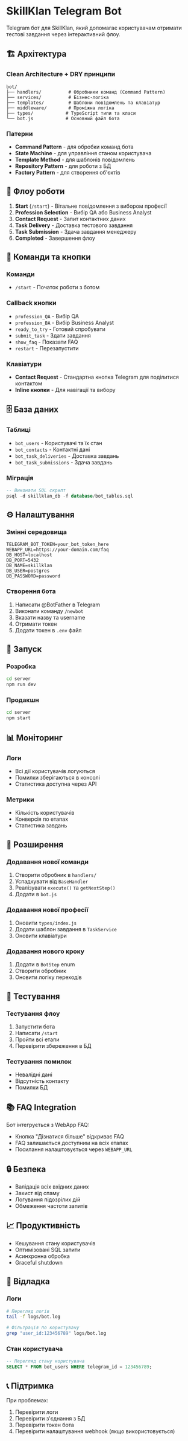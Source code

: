 # SkillKlan Telegram Bot

Telegram бот для SkillKlan, який допомагає користувачам отримати тестові завдання через інтерактивний флоу.

## 🏗️ Архітектура

### Clean Architecture + DRY принципи

```
bot/
├── handlers/          # Обробники команд (Command Pattern)
├── services/          # Бізнес-логіка
├── templates/         # Шаблони повідомлень та клавіатур
├── middleware/        # Проміжна логіка
├── types/            # TypeScript типи та класи
└── bot.js            # Основний файл бота
```

### Патерни

- **Command Pattern** - для обробки команд бота
- **State Machine** - для управління станом користувача
- **Template Method** - для шаблонів повідомлень
- **Repository Pattern** - для роботи з БД
- **Factory Pattern** - для створення об'єктів

## 🔄 Флоу роботи

1. **Start** (`/start`) - Вітальне повідомлення з вибором професії
2. **Profession Selection** - Вибір QA або Business Analyst
3. **Contact Request** - Запит контактних даних
4. **Task Delivery** - Доставка тестового завдання
5. **Task Submission** - Здача завдання менеджеру
6. **Completed** - Завершення флоу

## 📱 Команди та кнопки

### Команди
- `/start` - Початок роботи з ботом

### Callback кнопки
- `profession_QA` - Вибір QA
- `profession_BA` - Вибір Business Analyst
- `ready_to_try` - Готовий спробувати
- `submit_task` - Здати завдання
- `show_faq` - Показати FAQ
- `restart` - Перезапустити

### Клавіатури
- **Contact Request** - Стандартна кнопка Telegram для поділитися контактом
- **Inline кнопки** - Для навігації та вибору

## 🗄️ База даних

### Таблиці
- `bot_users` - Користувачі та їх стан
- `bot_contacts` - Контактні дані
- `bot_task_deliveries` - Доставка завдань
- `bot_task_submissions` - Здача завдань

### Міграція
```sql
-- Виконати SQL скрипт
psql -d skillklan_db -f database/bot_tables.sql
```

## ⚙️ Налаштування

### Змінні середовища
```env
TELEGRAM_BOT_TOKEN=your_bot_token_here
WEBAPP_URL=https://your-domain.com/faq
DB_HOST=localhost
DB_PORT=5432
DB_NAME=skillklan
DB_USER=postgres
DB_PASSWORD=password
```

### Створення бота
1. Написати @BotFather в Telegram
2. Виконати команду `/newbot`
3. Вказати назву та username
4. Отримати токен
5. Додати токен в `.env` файл

## 🚀 Запуск

### Розробка
```bash
cd server
npm run dev
```

### Продакшн
```bash
cd server
npm start
```

## 📊 Моніторинг

### Логи
- Всі дії користувачів логуються
- Помилки зберігаються в консолі
- Статистика доступна через API

### Метрики
- Кількість користувачів
- Конверсія по етапах
- Статистика завдань

## 🔧 Розширення

### Додавання нової команди
1. Створити обробник в `handlers/`
2. Успадкувати від `BaseHandler`
3. Реалізувати `execute()` та `getNextStep()`
4. Додати в `bot.js`

### Додавання нової професії
1. Оновити `types/index.js`
2. Додати шаблон завдання в `TaskService`
3. Оновити клавіатури

### Додавання нового кроку
1. Додати в `BotStep` enum
2. Створити обробник
3. Оновити логіку переходів

## 🧪 Тестування

### Тестування флоу
1. Запустити бота
2. Написати `/start`
3. Пройти всі етапи
4. Перевірити збереження в БД

### Тестування помилок
- Невалідні дані
- Відсутність контакту
- Помилки БД

## 📚 FAQ Integration

Бот інтегрується з WebApp FAQ:
- Кнопка "Дізнатися більше" відкриває FAQ
- FAQ залишається доступним на всіх етапах
- Посилання налаштовується через `WEBAPP_URL`

## 🔒 Безпека

- Валідація всіх вхідних даних
- Захист від спаму
- Логування підозрілих дій
- Обмеження частоти запитів

## 📈 Продуктивність

- Кешування стану користувачів
- Оптимізовані SQL запити
- Асинхронна обробка
- Graceful shutdown

## 🐛 Відладка

### Логи
```bash
# Перегляд логів
tail -f logs/bot.log

# Фільтрація по користувачу
grep "user_id:123456789" logs/bot.log
```

### Стан користувача
```sql
-- Перегляд стану користувача
SELECT * FROM bot_users WHERE telegram_id = 123456789;
```

## 📞 Підтримка

При проблемах:
1. Перевірити логи
2. Перевірити з'єднання з БД
3. Перевірити токен бота
4. Перевірити налаштування webhook (якщо використовується)
